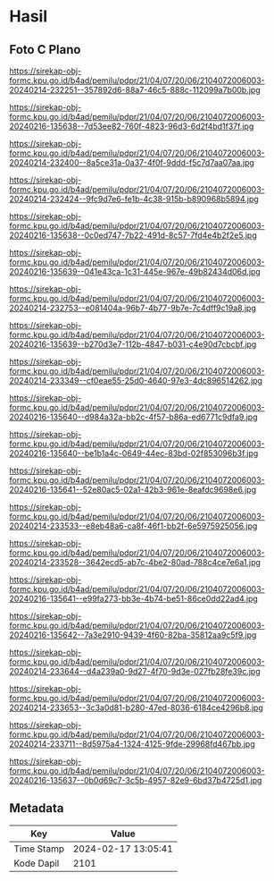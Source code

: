 # Hasil

## Foto C Plano

https://sirekap-obj-formc.kpu.go.id/b4ad/pemilu/pdpr/21/04/07/20/06/2104072006003-20240214-232251--357892d6-88a7-46c5-888c-112099a7b00b.jpg

https://sirekap-obj-formc.kpu.go.id/b4ad/pemilu/pdpr/21/04/07/20/06/2104072006003-20240216-135638--7d53ee82-760f-4823-96d3-6d2f4bd1f37f.jpg

https://sirekap-obj-formc.kpu.go.id/b4ad/pemilu/pdpr/21/04/07/20/06/2104072006003-20240214-232400--8a5ce31a-0a37-4f0f-9ddd-f5c7d7aa07aa.jpg

https://sirekap-obj-formc.kpu.go.id/b4ad/pemilu/pdpr/21/04/07/20/06/2104072006003-20240214-232424--9fc9d7e6-fe1b-4c38-915b-b890968b5894.jpg

https://sirekap-obj-formc.kpu.go.id/b4ad/pemilu/pdpr/21/04/07/20/06/2104072006003-20240216-135638--0c0ed747-7b22-491d-8c57-7fd4e4b2f2e5.jpg

https://sirekap-obj-formc.kpu.go.id/b4ad/pemilu/pdpr/21/04/07/20/06/2104072006003-20240216-135639--041e43ca-1c31-445e-967e-49b82434d06d.jpg

https://sirekap-obj-formc.kpu.go.id/b4ad/pemilu/pdpr/21/04/07/20/06/2104072006003-20240214-232753--e081404a-96b7-4b77-9b7e-7c4dff9c19a8.jpg

https://sirekap-obj-formc.kpu.go.id/b4ad/pemilu/pdpr/21/04/07/20/06/2104072006003-20240216-135639--b270d3e7-112b-4847-b031-c4e90d7cbcbf.jpg

https://sirekap-obj-formc.kpu.go.id/b4ad/pemilu/pdpr/21/04/07/20/06/2104072006003-20240214-233349--cf0eae55-25d0-4640-97e3-4dc896514262.jpg

https://sirekap-obj-formc.kpu.go.id/b4ad/pemilu/pdpr/21/04/07/20/06/2104072006003-20240216-135640--d984a32a-bb2c-4f57-b86a-ed6771c9dfa9.jpg

https://sirekap-obj-formc.kpu.go.id/b4ad/pemilu/pdpr/21/04/07/20/06/2104072006003-20240216-135640--be1b1a4c-0649-44ec-83bd-02f853096b3f.jpg

https://sirekap-obj-formc.kpu.go.id/b4ad/pemilu/pdpr/21/04/07/20/06/2104072006003-20240216-135641--52e80ac5-02a1-42b3-961e-8eafdc9698e6.jpg

https://sirekap-obj-formc.kpu.go.id/b4ad/pemilu/pdpr/21/04/07/20/06/2104072006003-20240214-233533--e8eb48a6-ca8f-46f1-bb2f-6e5975925056.jpg

https://sirekap-obj-formc.kpu.go.id/b4ad/pemilu/pdpr/21/04/07/20/06/2104072006003-20240214-233528--3642ecd5-ab7c-4be2-80ad-788c4ce7e6a1.jpg

https://sirekap-obj-formc.kpu.go.id/b4ad/pemilu/pdpr/21/04/07/20/06/2104072006003-20240216-135641--e99fa273-bb3e-4b74-be51-86ce0dd22ad4.jpg

https://sirekap-obj-formc.kpu.go.id/b4ad/pemilu/pdpr/21/04/07/20/06/2104072006003-20240216-135642--7a3e2910-9439-4f60-82ba-35812aa9c5f9.jpg

https://sirekap-obj-formc.kpu.go.id/b4ad/pemilu/pdpr/21/04/07/20/06/2104072006003-20240214-233644--d4a239a0-9d27-4f70-9d3e-027fb28fe39c.jpg

https://sirekap-obj-formc.kpu.go.id/b4ad/pemilu/pdpr/21/04/07/20/06/2104072006003-20240214-233653--3c3a0d81-b280-47ed-8036-6184ce4296b8.jpg

https://sirekap-obj-formc.kpu.go.id/b4ad/pemilu/pdpr/21/04/07/20/06/2104072006003-20240214-233711--8d5975a4-1324-4125-9fde-29968fd467bb.jpg

https://sirekap-obj-formc.kpu.go.id/b4ad/pemilu/pdpr/21/04/07/20/06/2104072006003-20240216-135637--0b0d69c7-3c5b-4957-82e9-6bd37b4725d1.jpg


## Metadata

| Key        | Value               |
| ---------- | ------------------- |
| Time Stamp | 2024-02-17 13:05:41 |
| Kode Dapil | 2101                |



